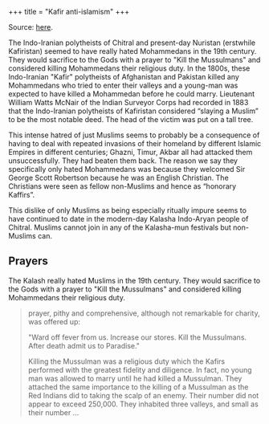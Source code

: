 +++
title = "Kafir anti-islamism"
+++

Source: [here](https://threads-web.vercel.app/threads/1484142638215610371).

The Indo-Iranian polytheists of Chitral and present-day Nuristan (erstwhile Kafiristan) seemed to have really hated Mohammedans in the 19th century. They would sacrifice to the Gods with a prayer to "Kill the Mussulmans" and considered killing Mohammedans their religious duty. In the 1800s, these Indo-Iranian "Kafir" polytheists of Afghanistan and Pakistan killed any Mohammedans who tried to enter their valleys and a young-man was expected to have killed a Mohammedan before he could marry. Lieutenant William Watts McNair of the Indian Surveyor Corps had recorded in 1883 that the Indo-Iranian polytheists of Kafiristan considered “slaying a Muslim” to be the most notable deed. The head of the victim was put on a tall tree.

This intense hatred of just Muslims seems to probably be a consequence of having to deal with repeated invasions of their homeland by different Islamic Empires in different centuries; Ghazni, Timur, Akbar all had attacked them unsuccessfully. They had beaten them back. The reason we say they specifically only hated Mohammedans was because they welcomed Sir George Scott Robertson because he was an English Christian. The Christians were seen as fellow non-Muslims and hence as “honorary Kaffirs”.

This dislike of only Muslims as being especially ritually impure seems to have continued to date in the modern-day Kalasha Indo-Aryan people of Chitral. Muslims cannot join in any of the Kalasha-mun festivals but non-Muslims can.

## Prayers
The Kalash really hated Muslims in the 19th century. They would sacrifice to the Gods with a prayer to "Kill the Mussulmans" and considered killing Mohammedans their religious duty.

> prayer, pithy and comprehensive, although not remarkable for charity, was offered up: 
> 
> "Ward off fever from us. Increase our stores. Kill the Mussulmans. After death admit us to Paradise." 
> 
> Killing the Mussulman was a religious duty which the Kafirs performed with the greatest fidelity and diligence. In fact, no young man was allowed to marry until he had killed a Mussulman. They attached the same importance to the killing of a Mussulman as the Red Indians did to taking the scalp of an enemy. Their number did not appear to exceed 250,000. They inhabited three valleys, and small as their number ... 